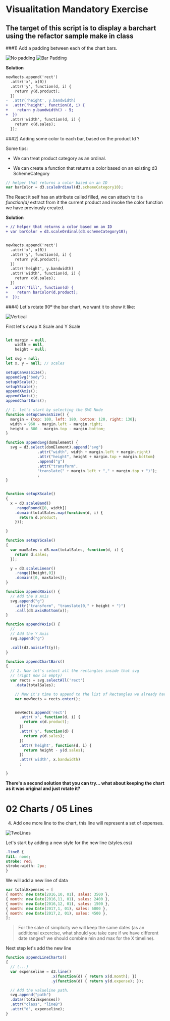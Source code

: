 # Visualitation Mandatory Exercise
## The target of this script is to display a barchart using the refactor sample make in class

###1) Add a padding between each of the chart bars.

![No padding](./pictures/02_Chart_Original.png "Chart Original")
![Bar Padding](./pictures/02_Chart_Bar_Padding.png "Chart Padding")

**Solution**

```diff
newRects.append('rect')
  .attr('x', x(0))
  .attr('y', function(d, i) {
    return y(d.product);
  })
-  .attr('height', y.bandwidth)
+  .attr('height', function(d, i) {
+    return y.bandwidth() - 5;
+  })
  .attr('width', function(d, i) {
    return x(d.sales);
  });

```

###2) Adding some color to each bar, based on the product Id ?

Some tips:

- We can treat product category as an ordinal.

- We can create a function that returns a color based on
an existing d3 SchemeCategory

```javascript
// helper that returns a color based on an ID
var barColor = d3.scaleOrdinal(d3.schemeCategory10);
```

The React it self has an attribute called filled, we can
attach to it a _function(d)_ extract from it the current product
and invoke the color function we have previously created.

**Solution**

```diff
+ // helper that returns a color based on an ID
+ var barColor = d3.scaleOrdinal(d3.schemeCategory10);


newRects.append('rect')
  .attr('x', x(0))
  .attr('y', function(d, i) {
    return y(d.product);
  })
  .attr('height', y.bandwidth)
  .attr('width', function(d, i) {
    return x(d.sales);
  })
+  .attr('fill', function(d) {
+    return barColor(d.product);
+  });
```

###4) Let's rotate 90º the bar chart, we want it to show it like:

![Vertical](./pictures/02_vertical.png "Chart Vertical")

First let's swap X Scale and Y Scale


```javascript

let margin = null,
    width = null,
    height = null;

let svg = null;
let x, y = null; // scales

setupCanvasSize();
appendSvg("body");
setupXScale();
setupYScale();
appendXAxis();
appendYAxis();
appendChartBars();

// 1. let's start by selecting the SVG Node
function setupCanvasSize() {
  margin = {top: 100, left: 180, bottom: 120, right: 130};
  width = 960 - margin.left - margin.right;
  height = 800 - margin.top - margin.bottom;
}

function appendSvg(domElement) {
  svg = d3.select(domElement).append("svg")
              .attr("width", width + margin.left + margin.right)
              .attr("height", height + margin.top + margin.bottom)
              .append("g")
              .attr("transform",
              "translate(" + margin.left + "," + margin.top + ")");
              ;
}


function setupXScale()
{
  x = d3.scaleBand()
    .rangeRound([0, width])
    .domain(totalSales.map(function(d, i) {
      return d.product;
    }));

}

function setupYScale()
{
  var maxSales = d3.max(totalSales, function(d, i) {
    return d.sales;
  });

  y = d3.scaleLinear()
    .range([height,0])
    .domain([0, maxSales]);    
}

function appendXAxis() {
  // Add the X Axis
  svg.append("g")
    .attr("transform", "translate(0," + height + ")")
    .call(d3.axisBottom(x));
}

function appendYAxis() {
  //   
  // Add the Y Axis
  svg.append("g")   

  .call(d3.axisLeft(y));
}

function appendChartBars()
{
  // 2. Now let's select all the rectangles inside that svg
  // (right now is empty)
  var rects = svg.selectAll('rect')
    .data(totalSales);

    // Now it's time to append to the list of Rectangles we already have
    var newRects = rects.enter();


    newRects.append('rect')
      .attr('x', function(d, i) {
        return x(d.product);
      })
      .attr('y', function(d) {
        return y(d.sales);
      })     
      .attr('height', function(d, i) {
        return height - y(d.sales);
      })
      .attr('width', x.bandwidth)      
      ;

}
```

**There's a second solution that you can try... what about keeping the chart
as it was original and just rotate it?**

# 02 Charts / 05 Lines

4) Add one more line to the chart, this line will represent
a set of expenses.

![TwoLines](./pictures/03_twolines.png "Two lines")

Let's start by adding a new style for the new line (styles.css)

```css
.lineB {
fill: none;
stroke: red;
stroke-width: 2px;
}
```

We will add a new line of data

```javascript
var totalExpenses = [
{ month: new Date(2016,10, 01), sales: 3500 },
{ month: new Date(2016,11, 01), sales: 2400 },
{ month: new Date(2016,12, 01), sales: 1500 },
{ month: new Date(2017,1, 01), sales: 6000 },
{ month: new Date(2017,2, 01), sales: 4500 },
];
```

> For the sake of simplicity we will keep the same dates (as an additional excercise, what should
you take care if we have different date ranges? we should combine min and max for the X timeline).

Next step let's add the new line

```javascript
function appendLineCharts()
{
  // (...)
  var expenseline = d3.line()
                    .x(function(d) { return x(d.month); })
                    .y(function(d) { return y(d.expense); });

  // Add the valueline path.
  svg.append("path")
  .data([totalExpenses])
  .attr("class", "lineB")
  .attr("d", expenseline);
}
```


